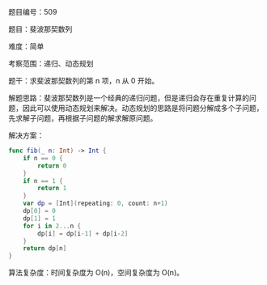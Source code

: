 题目编号：509

题目：斐波那契数列

难度：简单

考察范围：递归、动态规划

题干：求斐波那契数列的第 n 项，n 从 0 开始。

解题思路：斐波那契数列是一个经典的递归问题，但是递归会存在重复计算的问题，因此可以使用动态规划来解决。动态规划的思路是将问题分解成多个子问题，先求解子问题，再根据子问题的解求解原问题。

解决方案：

```swift
func fib(_ n: Int) -> Int {
    if n == 0 {
        return 0
    }
    if n == 1 {
        return 1
    }
    var dp = [Int](repeating: 0, count: n+1)
    dp[0] = 0
    dp[1] = 1
    for i in 2...n {
        dp[i] = dp[i-1] + dp[i-2]
    }
    return dp[n]
}
```

算法复杂度：时间复杂度为 O(n)，空间复杂度为 O(n)。